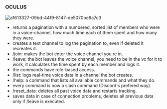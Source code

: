 ### OCULUS
![a1613327-09bd-44f9-8147-de5070be9a7c3](https://github.com/user-attachments/assets/78b1dfa6-207f-4e5d-b200-c0e4d30006a7)

- returns a pagination with a numbered, sorted list of members who were in a 
    voice-channel, how much time each of them spent and how many they were.
- creates a text channel to log the pagination to, even if deleted it recreates it.
- /join: makes the bot enter the voice channel you re in.
- /leave: the bot leaves the voice channel, you need to be in the vc for it to work,
    it calculates the time spent by each member and logs it.
- the commands have role-based access.
- /list: logs real-time voice data in a channel the bot creates.
- /help: a command that lists all available commands and what they do.
- every command is now a slash command (Discord's prefered way).
- /reset_data: deletes all past voice data and restarts tracking.
- saves data in case of connection problems, deletes all previous data only if /leave
    is executed.
